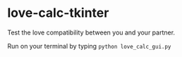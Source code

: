 # love-calc-tkinter
Test the love compatibility between you and your partner.

Run on your terminal by typing `python love_calc_gui.py`
